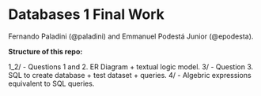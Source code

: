 # Databases 1 Final Work

Fernando Paladini (@paladini) and Emmanuel Podestá Junior (@epodesta).

**Structure of this repo:**

1_2/ - Questions 1 and 2. ER Diagram + textual logic model.
3/ - Question 3. SQL to create database + test dataset + queries.
4/ - Algebric expressions equivalent to SQL queries.

